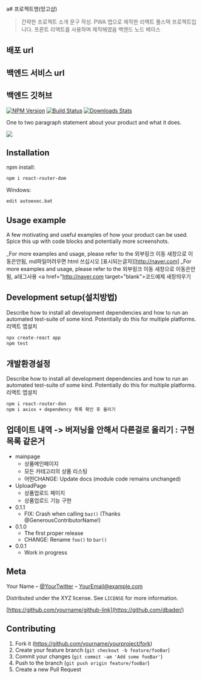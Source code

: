 a# 프로젝트명(망고샵)
> 간략한 프로젝트 소개 문구 작성.
> PWA 앱으로 제작한 리액트 풀스택 프로젝트입니다.
> 프론트 리액트를 사용하며 제작해였음 백엔드 노드 베이스
## 배포 url
## 백엔드 서비스 url
## 백엔드 깃허브



[![NPM Version][npm-image]][npm-url]
[![Build Status][travis-image]][travis-url]
[![Downloads Stats][npm-downloads]][npm-url]

One to two paragraph statement about your product and what it does.

![](https://user-images.githubusercontent.com/120350378/228405247-5d21e015-ec4d-499a-a1f8-140d44ac9877.jpg)

## Installation

npm install:

```sh
npm i react-router-dom
```

Windows:

```sh
edit autoexec.bat
```

## Usage example

A few motivating and useful examples of how your product can be used. Spice this up with code blocks and potentially more screenshots.

_For more examples and usage, please refer to the 외부링크 이동 새창으로 이동은안됨, md파일어려우면 html 쓰십시오 [표시되는글자][http://naver.com]
_For more examples and usage, please refer to the 외부링크 이동 새창으로 이동은안됨, a태그사용 <a href="http://naver.com target="blank">코드예제 새창띄우기</a>

## Development setup(설치방법)

Describe how to install all development dependencies and how to run an automated test-suite of some kind. Potentially do this for multiple platforms.
리액트 앱설치
```sh
npx create-react app
npm test
```


## 개발환경설정
Describe how to install all development dependencies and how to run an automated test-suite of some kind. Potentially do this for multiple platforms.
리액트 앱설치
```sh
npm i react-router-don
npm i axios + dependency 목록 확인 후 올리기
```

## 업데이트 내역 -> 버저닝을 안해서 다른걸로 올리기 : 구현 목록 같은거 

* mainpage
    * 상품메인페이지
    * 모든 카테고리의 상품 리스팅
    * 어떤CHANGE: Update docs (module code remains unchanged)
* UploadPage
    * 상품업로드 페이지
    * 상품업로드 기능 구현 
* 0.1.1
    * FIX: Crash when calling `baz()` (Thanks @GenerousContributorName!)
* 0.1.0
    * The first proper release
    * CHANGE: Rename `foo()` to `bar()`
* 0.0.1
    * Work in progress

## Meta

Your Name – [@YourTwitter](https://twitter.com/dbader_org) – YourEmail@example.com

Distributed under the XYZ license. See ``LICENSE`` for more information.

[https://github.com/yourname/github-link](https://github.com/dbader/)

## Contributing

1. Fork it (<https://github.com/yourname/yourproject/fork>)
2. Create your feature branch (`git checkout -b feature/fooBar`)
3. Commit your changes (`git commit -am 'Add some fooBar'`)
4. Push to the branch (`git push origin feature/fooBar`)
5. Create a new Pull Request

<!-- Markdown link & img dfn's -->
[npm-image]: https://img.shields.io/npm/v/datadog-metrics.svg?style=flat-square
[npm-url]: https://npmjs.org/package/datadog-metrics
[npm-downloads]: https://img.shields.io/npm/dm/datadog-metrics.svg?style=flat-square
[travis-image]: https://img.shields.io/travis/dbader/node-datadog-metrics/master.svg?style=flat-square
[travis-url]: https://travis-ci.org/dbader/node-datadog-metrics
[wiki]: https://github.com/yourname/yourproject/wiki